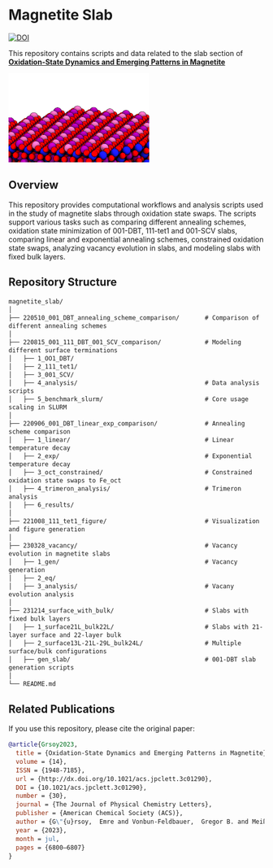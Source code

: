 # Magnetite Slab

[![DOI](https://img.shields.io/badge/DOI-10.1021/acs.jpclett.3c01290-blue)](https://pubs.acs.org/doi/full/10.1021/acs.jpclett.3c01290)  

This repository contains scripts and data related to the slab section of [**Oxidation-State Dynamics and Emerging Patterns in Magnetite**](https://pubs.acs.org/doi/full/10.1021/acs.jpclett.3c01290)  

[<img src="221008_111_tet1_figure/111-tet1.png" alt="Table of Contents Figure" width="55%">](https://pubs.acs.org/doi/full/10.1021/acs.jpclett.3c01290) 

## Overview  
This repository provides computational workflows and analysis scripts used in the study of magnetite slabs through oxidation state swaps. The scripts support various tasks such as comparing different annealing schemes, oxidation state minimization of 001-DBT, 111-tet1 and 001-SCV slabs, comparing linear and exponential annealing schemes, constrained oxidation state swaps, analyzing vacancy evolution in slabs, and modeling slabs with fixed bulk layers.

## Repository Structure  
```
magnetite_slab/
│
├── 220510_001_DBT_annealing_scheme_comparison/       # Comparison of different annealing schemes
│
├── 220815_001_111_DBT_001_SCV_comparison/            # Modeling different surface terminations
│   ├── 1_OO1_DBT/                                     
│   ├── 2_111_tet1/                                  
│   ├── 3_001_SCV/                                   
│   ├── 4_analysis/                                   # Data analysis scripts
│   ├── 5_benchmark_slurm/                            # Core usage scaling in SLURM
│
├── 220906_001_DBT_linear_exp_comparison/             # Annealing scheme comparison
│   ├── 1_linear/                                     # Linear temperature decay
│   ├── 2_exp/                                        # Exponential temperature decay
│   ├── 3_oct_constrained/                            # Constrained oxidation state swaps to Fe_oct
│   ├── 4_trimeron_analysis/                          # Trimeron analysis
│   ├── 6_results/                                  
│
├── 221008_111_tet1_figure/                           # Visualization and figure generation
│
├── 230328_vacancy/                                   # Vacancy evolution in magnetite slabs
│   ├── 1_gen/                                        # Vacancy generation
│   ├── 2_eq/                                         
│   ├── 3_analysis/                                   # Vacany evolution analysis
│
├── 231214_surface_with_bulk/                         # Slabs with fixed bulk layers
│   ├── 1_surface21L_bulk22L/                         # Slabs with 21-layer surface and 22-layer bulk
│   ├── 2_surface13L-21L-29L_bulk24L/                 # Multiple surface/bulk configurations
│   ├── gen_slab/                                     # 001-DBT slab generation scripts
│ 
└── README.md                                         
```

## Related Publications  
If you use this repository, please cite the original paper:  
```bibtex
@article{Grsoy2023,
  title = {Oxidation-State Dynamics and Emerging Patterns in Magnetite},
  volume = {14},
  ISSN = {1948-7185},
  url = {http://dx.doi.org/10.1021/acs.jpclett.3c01290},
  DOI = {10.1021/acs.jpclett.3c01290},
  number = {30},
  journal = {The Journal of Physical Chemistry Letters},
  publisher = {American Chemical Society (ACS)},
  author = {G\"{u}rsoy,  Emre and Vonbun-Feldbauer,  Gregor B. and Meißner,  Robert H.},
  year = {2023},
  month = jul,
  pages = {6800–6807}
}
```
